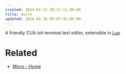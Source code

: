 ```yaml
---
created: 2024-01-21 20:21:11-08:00
title: micro
updated: 2024-01-26 09:07:41-08:00
---
```


A friendly CUA-ish terminal text editor, extensible in [Lua](Lua.md).

# Related

* [Micro - Home](https://micro-editor.github.io)